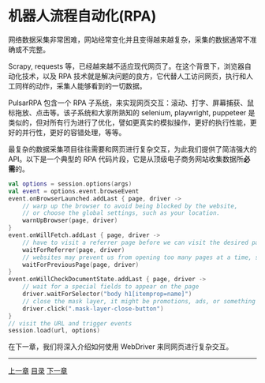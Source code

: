 机器人流程自动化(RPA)
=

网络数据采集非常困难，网站经常变化并且变得越来越复杂，采集的数据通常不准确或不完整。

Scrapy, requests 等，已经越来越不适应现代网页了。在这个背景下，浏览器自动化技术，以及 RPA 技术就是解决问题的良方，它代替人工访问网页，执行和人工同样的动作，采集人能够看到的一切数据。

PulsarRPA 包含一个 RPA 子系统，来实现网页交互：滚动、打字、屏幕捕获、鼠标拖放、点击等。该子系统和大家所熟知的 selenium, playwright, puppeteer 是类似的，但对所有行为进行了优化，譬如更真实的模拟操作，更好的执行性能，更好的并行性，更好的容错处理，等等。

最复杂的数据采集项目往往需要和网页进行复杂交互，为此我们提供了简洁强大的 API。以下是一个典型的 RPA 代码片段，它是从顶级电子商务网站收集数据所**必需**的。

```kotlin
val options = session.options(args)
val event = options.event.browseEvent
event.onBrowserLaunched.addLast { page, driver ->
    // warp up the browser to avoid being blocked by the website,
    // or choose the global settings, such as your location.
    warnUpBrowser(page, driver)
}
event.onWillFetch.addLast { page, driver ->
    // have to visit a referrer page before we can visit the desired page
    waitForReferrer(page, driver)
    // websites may prevent us from opening too many pages at a time, so we should open links one by one.
    waitForPreviousPage(page, driver)
}
event.onWillCheckDocumentState.addLast { page, driver ->
    // wait for a special fields to appear on the page
    driver.waitForSelector("body h1[itemprop=name]")
    // close the mask layer, it might be promotions, ads, or something else.
    driver.click(".mask-layer-close-button")
}
// visit the URL and trigger events
session.load(url, options)
```

在下一章，我们将深入介绍如何使用 WebDriver 来同网页进行复杂交互。

------

[上一章](9event-handling.md) [目录](1home.md) [下一章](11WebDriver.md)
